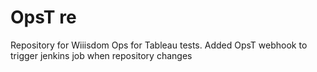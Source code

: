 # OpsT re
Repository for Wiiisdom Ops for Tableau tests. 
Added OpsT webhook to trigger jenkins job when repository changes 

